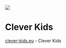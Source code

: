 <img src="http://myteapot.eu/images/bannerbg.jpg">

# Clever Kids

[clever-kids.eu](http://clever-kids.eu) - Clever Kids
